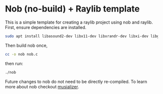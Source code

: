 # Nob (no-build) + Raylib template
This is a simple template for creating a raylib project using nob and raylib. First, ensure dependencies are installed.

```bash
sudo apt install libasound2-dev libx11-dev libxrandr-dev libxi-dev libgl1-mesa-dev libglu1-mesa-dev libxcursor-dev libxinerama-dev
```
Then build nob once,

```bash
cc -o nob nob.c
```

then run:

```bash
./nob
```

Future changes to nob do not need to be directly re-compiled. To learn more about nob checkout [musializer](https://github.com/tsoding/musializer).


